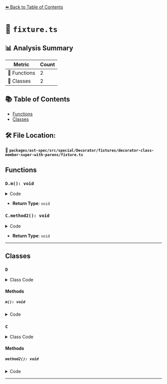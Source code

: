 [⬅️ Back to Table of Contents](../../../../../../../index.md)

# 📄 `fixture.ts`

## 📊 Analysis Summary

| Metric | Count |
|--------|-------|
| 🔧 Functions | 2 |
| 🧱 Classes | 2 |

## 📚 Table of Contents

- [Functions](#functions)
- [Classes](#classes)

## 🛠️ File Location:
📂 **`packages/ast-spec/src/special/Decorator/fixtures/decorator-class-member-super-with-parens/fixture.ts`**

## Functions

### `D.m(): void`

<details><summary>Code</summary>

```ts
m() {
    class C {
      @(super.decorate) // note the parentheses
      method2() {}
    }
  }
```
</details>

- **Return Type**: `void`
### `C.method2(): void`

<details><summary>Code</summary>

```ts
@(super.decorate) // note the parentheses
      method2() {}
```
</details>

- **Return Type**: `void`

---

## Classes

### `D`

<details><summary>Class Code</summary>

```ts
class D extends DecoratorProvider {
  m() {
    class C {
      @(super.decorate) // note the parentheses
      method2() {}
    }
  }
}
```
</details>

#### Methods

##### `m(): void`

<details><summary>Code</summary>

```ts
m() {
    class C {
      @(super.decorate) // note the parentheses
      method2() {}
    }
  }
```
</details>

### `C`

<details><summary>Class Code</summary>

```ts
class C {
      @(super.decorate) // note the parentheses
      method2() {}
    }
```
</details>

#### Methods

##### `method2(): void`

<details><summary>Code</summary>

```ts
@(super.decorate) // note the parentheses
      method2() {}
```
</details>


---